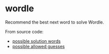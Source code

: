 # wordle
Recommend the best next word to solve Wordle.

From source code: 
- [possible solution words](https://gist.github.com/cfreshman/a03ef2cba789d8cf00c08f767e0fad7b)
- [possible allowed guesses](https://gist.github.com/cfreshman/cdcdf777450c5b5301e439061d29694c)
